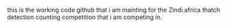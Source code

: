 this is the working code github that i am mainting for the Zindi.africa thatch detection counting competition that i am competing in.
